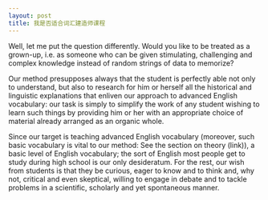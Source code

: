 ```yaml
---
layout: post
title: 我是否适合词汇建造师课程
---
```


Well, let me put the question differently. Would you like to be treated as a grown-up, i.e. as someone who can be given stimulating, challenging and complex knowledge instead of random strings of data to memorize?

<!--more-->

Our method presupposes always that the student is perfectly able not only to understand, but also to research for him or herself all the historical and linguistic explanations that enliven our approach to advanced English vocabulary: our task is simply to simplify the work of any student wishing to learn such things by providing him or her with an appropriate choice of material already arranged as an organic whole.

Since our target is teaching advanced English vocabulary (moreover, such basic vocabulary is vital to our method: See the section on theory (link)), a basic level of English vocabulary; the sort of English most people get to study during high school is our only desideratum. For the rest, our wish from students is that they be curious, eager to know and to think and, why not, critical and even skeptical, willing to engage in debate and to tackle problems in a scientific, scholarly and yet spontaneous manner.